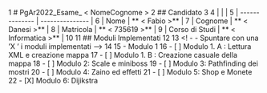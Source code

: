 1 # PgAr2022_Esame_ < NomeCognome >
2 ## Candidato
3
4 | | |
5 | -------------- | --------------- |
6 | Nome | ** < Fabio >** |
7 | Cognome | ** < Danesi >** |
8 | Matricola | ** < 735619 >** |
9 | Corso di Studi | ** < Informatica >** |
10
11 ## Moduli Implementati
12
13 <! - - Spuntare con una ’X ’ i moduli implementati -->
14
15 - Modulo 1
16 - [ ] Modulo 1. A : Lettura XML e creazione mappa
17 - [ ] Modulo 1. B : Creazione casuale della mappa
18 - [ ] Modulo 2: Scale e miniboss
19 - [ ] Modulo 3: Pathfinding dei mostri
20 - [ ] Modulo 4: Zaino ed effetti
21 - [ ] Modulo 5: Shop e Monete
22 - [X] Modulo 6: Dijikstra